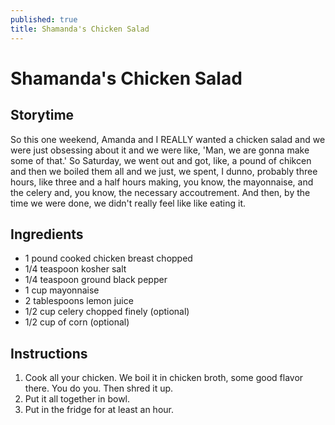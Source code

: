 ```yaml
---
published: true
title: Shamanda's Chicken Salad
---
```

# Shamanda's Chicken Salad

## Storytime
So this one weekend, Amanda and I REALLY wanted a chicken salad and we were just obsessing about it and we were like, 'Man, we are gonna make some of that.' So Saturday, we went out and got, like, a pound of chikcen and then we boiled them all and we just, we spent, I dunno, probably three hours, like three and a half hours making, you know, the mayonnaise, and the celery and, you know, the necessary accoutrement. And then, by the time we were done, we didn't really feel like like eating it.

## Ingredients
- 1 pound cooked chicken breast chopped
- 1/4 teaspoon kosher salt
- 1/4 teaspoon ground black pepper
- 1 cup mayonnaise
- 2 tablespoons lemon juice
- 1/2 cup celery chopped finely (optional)
- 1/2 cup of corn (optional)


## Instructions
1. Cook all your chicken. We boil it in chicken broth, some good flavor there. You do you. Then shred it up.
2. Put it all together in bowl.
3. Put in the fridge for at least an hour.